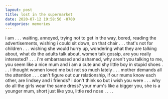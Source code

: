 ```yaml
---
layout: post
title: lost in the supermarket
date: 2020-07-12 19:58:56 -0700
categories: memories
---
```


i am . . . waiting, annoyed, trying not to get in the way, bored, reading the advertisements, wishing i could sit down, on that chair . . . that's not for children . . . wishing she would hurry up, wondering what they are talking about, what do the adults talk about, women talk gossip, are you really interested? . . . i'm embarrassed and ashamed, why aren't you talking to me, you seem like a nice mum and i am a cute and shy little boy in stupid shoes . . . i thought women loved me but not so much lately . . . mother demands all the attention . . . can't figure out our relationship, if our mums know each other, are lindsey and i friends? i don't think so but i wish you were . . . why do all the girls wear the same dress? your mum's like a bigger you, she is a younger mum, short just like you, little red nose . . . .
